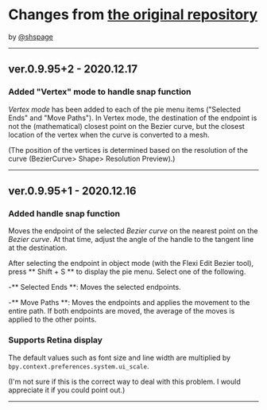 # Changes from [the original repository](https://github.com/Shriinivas/blenderbezierutils)

by [@shspage](https://github.com/shspage)

----

## ver.0.9.95+2  -  2020.12.17

### Added "Vertex" mode to handle snap function
_Vertex mode_ has been added to each of the pie menu items ("Selected Ends" and "Move Paths").
In Vertex mode, the destination of the endpoint is not the (mathematical) closest point on the Bezier curve, but the closest location of the vertex when the curve is converted to a mesh.

 (The position of the vertices is determined based on the resolution of the curve (BezierCurve> Shape> Resolution Preview).)

----

## ver.0.9.95+1  -  2020.12.16

### Added handle snap function
Moves the endpoint of the selected _Bezier curve_ on the nearest point on the _Bezier curve_. At that time, adjust the angle of the handle to the tangent line at the destination.

After selecting the endpoint in object mode (with the Flexi Edit Bezier tool), press ** Shift + S ** to display the pie menu. Select one of the following.

-** Selected Ends **: Moves the selected endpoints.

-** Move Paths **: Moves the endpoints and applies the movement to the entire path. If both endpoints are moved, the average of the moves is applied to the other points.

### Supports Retina display
The default values ​​such as font size and line width are multiplied by `bpy.context.preferences.system.ui_scale`.

(I'm not sure if this is the correct way to deal with this problem. I would appreciate it if you could point out.)

----
